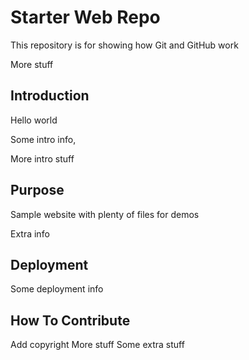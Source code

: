 # Starter Web Repo

This repository is for showing how Git and GitHub work

More stuff

## Introduction

Hello world

Some intro info,

More intro stuff

## Purpose

Sample website with plenty of files for demos

Extra info

## Deployment

Some deployment info

## How To Contribute
Add copyright 
More stuff
Some extra stuff